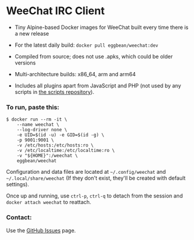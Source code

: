 WeeChat IRC Client
==================

* Tiny Alpine-based Docker images for WeeChat built every time there is a new release

* For the latest daily build: `docker pull eggbean/weechat:dev`

* Compiled from source; does not use .apks, which could be older versions

* Multi-architecture builds: x86_64, arm and arm64

* Includes all plugins apart from JavaScript and PHP (not used by any scripts in [the scripts repository](https://weechat.org/scripts/)).

### To run, paste this:

    $ docker run --rm -it \
        --name weechat \
        --log-driver none \
        -e UID=$(id -u) -e GID=$(id -g) \
        -p 9001:9001 \
        -v /etc/hosts:/etc/hosts:ro \
        -v /etc/localtime:/etc/localtime:ro \
        -v "${HOME}":/weechat \
        eggbean/weechat

Configuration and data files are located at `~/.config/weechat` and `~/.local/share/weechat` (If they don't exist, they'll be created with default settings).

Once up and running, use ```ctrl-p```, ```ctrl-q``` to detach from the session and ```docker attach
weechat``` to reattach.

### Contact:

Use the [GitHub Issues](https://github.com/eggbean/docker-weechat/issues) page.
